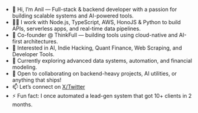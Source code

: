 - 👋 Hi, I’m Anil — Full-stack & backend developer with a passion for building scalable systems and AI-powered tools.
- 👨‍💻 I work with Node.js, TypeScript, AWS, HonoJS & Python to build APIs, serverless apps, and real-time data pipelines.
- 🚀 Co-founder @ ThinkFull — building tools using cloud-native and AI-first architectures.
- 👀 Interested in AI, Indie Hacking, Quant Finance, Web Scraping, and Developer Tools.
- 🌱 Currently exploring advanced data systems, automation, and financial modeling.
- 🤝 Open to collaborating on backend-heavy projects, AI utilities, or anything that ships!
- 📫 Let’s connect on [X/Twitter](https://x.com/the_anils)
- ⚡ Fun fact: I once automated a lead-gen system that got 10+ clients in 2 months.

<!---
theanilsomani/theanilsomani is a ✨ special ✨ repository because its `README.md` (this file) appears on your GitHub profile.
You can click the Preview link to take a look at your changes.
--->
